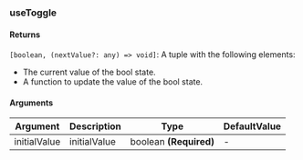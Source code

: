 ### useToggle

#### Returns

`[boolean, (nextValue?: any) => void]`: A tuple with the following elements:

- The current value of the bool state.
- A function to update the value of the bool state.

#### Arguments

| Argument     | Description  | Type                   | DefaultValue |
| ------------ | ------------ | ---------------------- | ------------ |
| initialValue | initialValue | boolean **(Required)** | -            |
